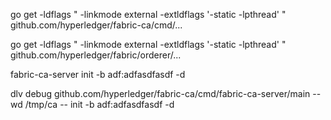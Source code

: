 go get   -ldflags " -linkmode external -extldflags '-static -lpthread' "    github.com/hyperledger/fabric-ca/cmd/...

go get   -ldflags " -linkmode external -extldflags '-static -lpthread' "    github.com/hyperledger/fabric/orderer/...


fabric-ca-server init -b adf:adfasdfasdf -d


dlv debug  github.com/hyperledger/fabric-ca/cmd/fabric-ca-server/main --wd /tmp/ca -- init -b adf:adfasdfasdf -d
